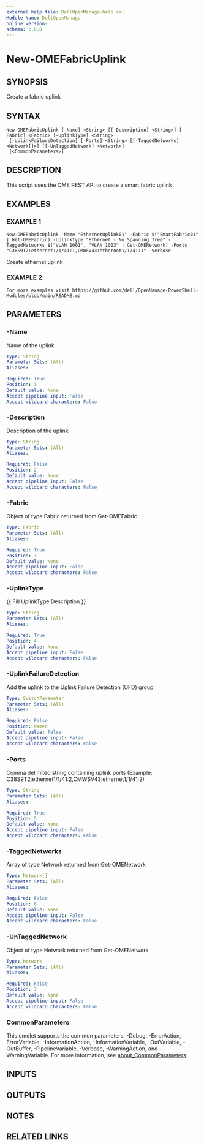 ```yaml
---
external help file: DellOpenManage-help.xml
Module Name: DellOpenManage
online version:
schema: 2.0.0
---
```


# New-OMEFabricUplink

## SYNOPSIS
Create a fabric uplink

## SYNTAX

```
New-OMEFabricUplink [-Name] <String> [[-Description] <String>] [-Fabric] <Fabric> [-UplinkType] <String>
 [-UplinkFailureDetection] [-Ports] <String> [[-TaggedNetworks] <Network[]>] [[-UnTaggedNetwork] <Network>]
 [<CommonParameters>]
```

## DESCRIPTION
This script uses the OME REST API to create a smart fabric uplink

## EXAMPLES

### EXAMPLE 1
```
New-OMEFabricUplink -Name "EthernetUplink01" -Fabric $("SmartFabric01" | Get-OMEFabric) -UplinkType "Ethernet - No Spanning Tree" -TaggedNetworks $("VLAN 1001", "VLAN 1003" | Get-OMENetwork) -Ports "C38S9T2:ethernet1/1/41:1,CMWSV43:ethernet1/1/41:1" -Verbose
```

Create ethernet uplink

### EXAMPLE 2
```
For more examples visit https://github.com/dell/OpenManage-PowerShell-Modules/blob/main/README.md
```

## PARAMETERS

### -Name
Name of the uplink

```yaml
Type: String
Parameter Sets: (All)
Aliases:

Required: True
Position: 1
Default value: None
Accept pipeline input: False
Accept wildcard characters: False
```

### -Description
Description of the uplink

```yaml
Type: String
Parameter Sets: (All)
Aliases:

Required: False
Position: 2
Default value: None
Accept pipeline input: False
Accept wildcard characters: False
```

### -Fabric
Object of type Fabric returned from Get-OMEFabric

```yaml
Type: Fabric
Parameter Sets: (All)
Aliases:

Required: True
Position: 3
Default value: None
Accept pipeline input: False
Accept wildcard characters: False
```

### -UplinkType
{{ Fill UplinkType Description }}

```yaml
Type: String
Parameter Sets: (All)
Aliases:

Required: True
Position: 4
Default value: None
Accept pipeline input: False
Accept wildcard characters: False
```

### -UplinkFailureDetection
Add the uplink to the Uplink Failure Detection (UFD) group

```yaml
Type: SwitchParameter
Parameter Sets: (All)
Aliases:

Required: False
Position: Named
Default value: False
Accept pipeline input: False
Accept wildcard characters: False
```

### -Ports
Comma delimited string containing uplink ports (Example: C38S9T2:ethernet1/1/41:2,CMWSV43:ethernet1/1/41:2)

```yaml
Type: String
Parameter Sets: (All)
Aliases:

Required: True
Position: 5
Default value: None
Accept pipeline input: False
Accept wildcard characters: False
```

### -TaggedNetworks
Array of type Network returned from Get-OMENetwork

```yaml
Type: Network[]
Parameter Sets: (All)
Aliases:

Required: False
Position: 6
Default value: None
Accept pipeline input: False
Accept wildcard characters: False
```

### -UnTaggedNetwork
Object of type Network returned from Get-OMENetwork

```yaml
Type: Network
Parameter Sets: (All)
Aliases:

Required: False
Position: 7
Default value: None
Accept pipeline input: False
Accept wildcard characters: False
```

### CommonParameters
This cmdlet supports the common parameters: -Debug, -ErrorAction, -ErrorVariable, -InformationAction, -InformationVariable, -OutVariable, -OutBuffer, -PipelineVariable, -Verbose, -WarningAction, and -WarningVariable. For more information, see [about_CommonParameters](http://go.microsoft.com/fwlink/?LinkID=113216).

## INPUTS

## OUTPUTS

## NOTES

## RELATED LINKS
